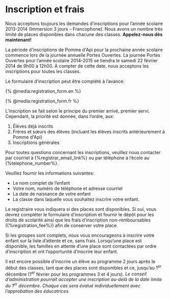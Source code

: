 # Inscription et frais

Nous acceptons toujours les demandes d’inscriptions pour l’année scolaire 2013-2014 (Immersion 3 jours – Francophone). Nous avons un nombre très limité de places disponibles dans chacune des classes. __Appelez-nous dès maintenant!__

La période d’inscriptions de Pomme d'Api pour la prochaine année scolaire commence lors de la journée annuelle Portes Ouvertes. La journée Portes Ouvertes pour l’année scolaire 2014-2015 se tiendra le samedi 22 février 2014 de 9h00 à 12h00. À compter de cette date, nous acceptons les inscriptions pour toutes les classes.

Le formulaire d’inscription peut être complété à l’avance:

{% @media:registration_form.en %}

{% @media:registration_form.fr %}

L’inscription se fait selon le principe du premier arrivé, premier servi. Cependant, la priorité est donnée, dans l’ordre, aux:

1. Élèves déjà inscrits
2. Frères et sœurs des élèves (incluant les élèves inscrits antérieurement à Pomme d'Api)
3. Inscriptions générales

Pour toutes questions concernant les inscriptions, veuillez nous contacter par courriel à {%registrar_email_link%} ou par téléphone à l’école au {%telephone_number%}.

Veuillez fournir les informations suivantes:

* Le nom complet de l’enfant
* Votre nom, numéro de téléphone et adresse courriel
* La date de naissance de votre enfant
* La classe dans laquelle vous souhaitez inscrire votre enfant.

Le registraire vous indiquera si des places sont disponibles. Si oui, vous devrez compléter le formulaire d’inscription et fournir le dépôt pour les droits de scolarité ainsi que les frais d’inscription non-remboursables ({%registration_fee%}) afin de conserver votre place.

Si les groupes sont complets, nous vous encourageons à inscrire votre enfant sur la liste d’attente et ce, sans frais. Lorsqu’une place est disponible, les familles en attente d’une place sont contactées par ordre d’inscription et ont l’opportunité d’inscrire leur enfant.

Il est encore possible d’inscrire un élève au programme 2 jours après le début des classes, tant que des places sont disponibles et ce, jusqu’au 1<sup>er</sup> décembre (1<sup>er</sup> février pour les programmes 3 et 4 jours). _Le conseil d’administration pourrait accepter une inscription au-delà de la date limite du 1<sup>er</sup> décembre. Chaque cas sera évalué individuellement avec l’approbation des éducatrices._